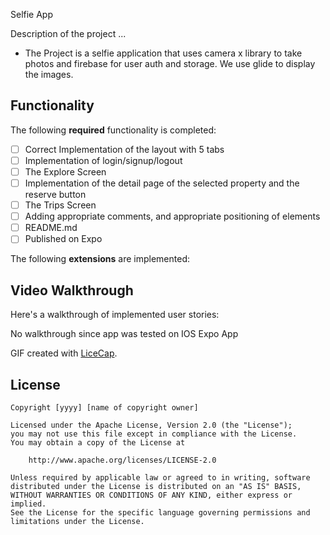Selfie App

Description of the project ...

- The Project is a selfie application that uses camera x library to take photos and firebase for user auth and storage. We use glide to display the images.

## Functionality 

The following **required** functionality is completed:

* [ ] Correct Implementation of the layout with 5 tabs
* [ ] Implementation of login/signup/logout
* [ ] The Explore Screen
* [ ] Implementation of the detail page of the selected property and the
reserve button
* [ ] The Trips Screen
* [ ] Adding appropriate comments, and appropriate positioning of
elements
* [ ] README.md
* [ ] Published on Expo

The following **extensions** are implemented:

## Video Walkthrough

Here's a walkthrough of implemented user stories:

No walkthrough since app was tested on IOS Expo App

<!-- <img src='walkthrough8.gif' title='Video Walkthrough8' width='50%' alt='Video Walkthrough8' /> -->

GIF created with [LiceCap](http://www.cockos.com/licecap/).

## License

    Copyright [yyyy] [name of copyright owner]

    Licensed under the Apache License, Version 2.0 (the "License");
    you may not use this file except in compliance with the License.
    You may obtain a copy of the License at

        http://www.apache.org/licenses/LICENSE-2.0

    Unless required by applicable law or agreed to in writing, software
    distributed under the License is distributed on an "AS IS" BASIS,
    WITHOUT WARRANTIES OR CONDITIONS OF ANY KIND, either express or implied.
    See the License for the specific language governing permissions and
    limitations under the License.
